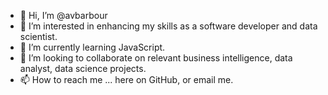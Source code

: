 - 👋 Hi, I’m @avbarbour
- 👀 I’m interested in enhancing my skills as a software developer and data scientist.
- 🌱 I’m currently learning JavaScript.
- 💞️ I’m looking to collaborate on relevant business intelligence, data analyst, data science projects. 
- 📫 How to reach me ... here on GitHub, or email me. 

<!---
avbarbour/avbarbour is a ✨ special ✨ repository because its `README.md` (this file) appears on your GitHub profile.
You can click the Preview link to take a look at your changes.
--->
